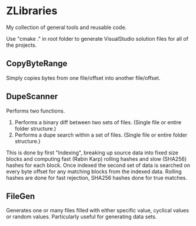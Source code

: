 # ZLibraries

My collection of general tools and reusable code.

Use "cmake ." in root folder to generate VisualStudio solution files for all of the projects.

## CopyByteRange
Simply copies bytes from one file/offset into another file/offset. 

## DupeScanner
Performs two functions.
1) Performs a binary diff between two sets of files. (Single file or entire folder structure.)
2) Performs a dupe search within a set of files. (Single file or entire folder structure.)

This is done by first "Indexing", breaking up source data into fixed size blocks and computing fast (Rabin Karp) rolling hashes and slow (SHA256) hashes for each block.
Once indexed the second set of data is searched on every byte offset for any matching blocks from the indexed data. Rolling hashes are done for fast rejection, SHA256 hashes done for true matches.

## FileGen
Generates one or many files filled with either specific value, cyclical values or random values. Particularly useful for generating data sets.

